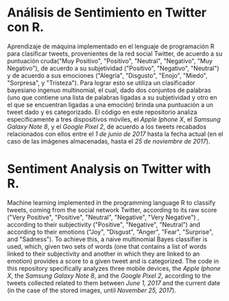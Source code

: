 # Análisis de Sentimiento en Twitter con R.
Aprendizaje de máquina implementado en el lenguaje de programación R para clasificar tweets, provenientes de la red social Twitter, de acuerdo a su puntuación cruda("Muy Positivo", "Positivo", "Neutral", "Negativo", "Muy Negativo"), de acuerdo a su subjetividad ("Positivo", "Negativo", "Neutral") y de acuerdo a sus emociones ("Alegría", "Disgusto", "Enojo", "Miedo", "Sorpresa", y "Tristeza"). Para lograr esto se utiliza un clasificador bayesiano ingenuo multinomial, el cual, dado dos conjuntos de palabras (uno que contiene una lista de palabras ligadas a su subjetividad y otro en el que se encuentran ligadas a una emoción) brinda una puntuación a un tweet dado y es categorizado. El código en este repositorio analiza específicamente a tres dispositivos móviles, el _Apple Iphone X_, el _Samsung Galaxy Note 8_, y el _Google Pixel 2_, de acuerdo a los tweets recabados relacionados con ellos entre el _1 de junio de 2017_ hasta la fecha actual (en el caso de las imágenes almacenadas, hasta el _25 de noviembre de 2017_). 

# Sentiment Analysis on Twitter with R.
Machine learning implemented in the programming language R to classify tweets, coming from the social network Twitter, according to its raw score ("Very Positive", "Positive", "Neutral", "Negative", "Very Negative") , according to their subjectivity ("Positive", "Negative", "Neutral") and according to their emotions ("Joy", "Disgust", "Anger", "Fear", "Surprise", and "Sadness"). To achieve this, a naive multinomial Bayes classifier is used, which, given two sets of words (one that contains a list of words linked to their subjectivity and another in which they are linked to an emotion) provides a score to a given tweet and is categorized. The code in this repository specifically analyzes three mobile devices, the _Apple Iphone X_, the _Samsung Galaxy Note 8_, and the _Google Pixel 2_, according to the tweets collected related to them between _June 1, 2017_ and the current date (in the case of the stored images, until _November 25, 2017_).
